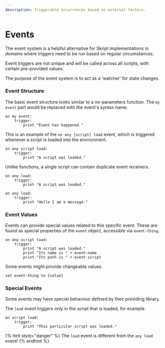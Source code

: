 ```yaml
---
description: Triggerable occurrences based on external factors.
---
```


# Events

The event system is a helpful alternative for Skript implementations in domains where triggers need to be run based on regular circumstances.

Event triggers are not unique and will be called across all scripts, with certain pre-provided values.

The purpose of the event system is to act as a 'watcher' for state changes.

### Event Structure

The basic event structure looks similar to a no-parameters function. The `my event` part would be replaced with the event's syntax name.

```clike
on my event:
    trigger:
        print "Event has happened."
```

This is an example of the `on any [script] load` event, which is triggered whenever a script is loaded into the environment.

```clike
on any script load:
    trigger:
        print "A script was loaded."
```

Unlike functions, a single script can contain duplicate event receivers.



```clike
on any load:
    trigger:
        print "A script was loaded."

on any load:
    trigger:
        print "Hello I am a message."
```

### Event Values

Events can provide special values related to this specific event. These are found as special properties of the `event` object, accessible via `event-thing`.

```clike
on any script load:
    trigger:
        print "A script was loaded."
        print "Its name is " + event-name
        print "Its path is " + event-script
```

Some events might provide changeable values.

```clike
set event-thing to {value}
```

### Special Events

Some events may have special behaviour defined by their providing library.

The `load` event triggers only in the script that is loaded, for example.

```clike
on script load:
    trigger:
        print "This particular script was loaded."
```

{% hint style="danger" %}
The `load` event is different from the `any load` event!
{% endhint %}
